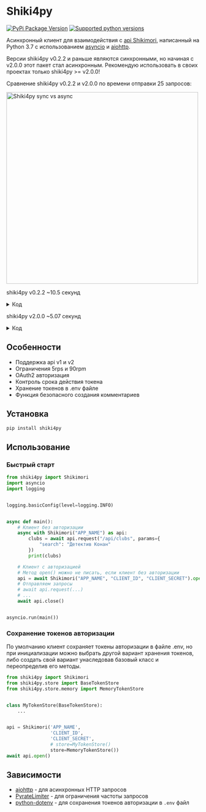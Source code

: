 # Shiki4py
[![PyPi Package Version](https://img.shields.io/pypi/v/shiki4py?color=blue)](https://pypi.org/project/shiki4py)
[![Supported python versions](https://img.shields.io/pypi/pyversions/shiki4py.svg)](https://pypi.org/project/shiki4py)

Асинхронный клиент для взаимодействия с [api Shikimori](https://shikimori.one/api/doc/1.0), написанный на Python 3.7 c использованием [asyncio](https://docs.python.org/3/library/asyncio.html) и [aiohttp](https://github.com/aio-libs/aiohttp).

Версии shiki4py v0.2.2 и раньше являются синхронными, но начиная с v2.0.0 этот пакет стал асинхронным. Рекомендую использовать в своих проектах только shiki4py >= v2.0.0!

Сравнение shiki4py v0.2.2 и v2.0.0 по времени отправки 25 запросов:

<img alt="Shiki4py sync vs async" src="https://raw.githubusercontent.com/ren3104/Shiki4py/main/assets/sync_vs_async.svg" width="500">

shiki4py v0.2.2 ~10.5 секунд
<details>
<summary>Код</summary>

```python
from shiki4py import Client


client = Client("APP_NAME",
                "CLIENT_ID",
                "CLIENT_SECRET")
for i in range(25):
    client.get(f"/users/{i}/info")
```
</details>

shiki4py v2.0.0 ~5.07 секунд
<details>
<summary>Код</summary>

```python
from shiki4py import Shikimori
import asyncio


async def main():
async with Shikimori("APP_NAME", "CLIENT_ID", "CLIENT_SECRET") as api:
    await asyncio.gather(*[api.request(f"/api/users/{i}/info") for i in range(25)])


asyncio.run(main())
```
</details>

## Особенности
* Поддержка api v1 и v2
* Ограничения 5rps и 90rpm
* OAuth2 авторизация
* Контроль срока действия токена
* Хранение токенов в .env файле
* Функция безопасного создания комментариев

## Установка
```bash
pip install shiki4py
```

## Использование
### Быстрый старт
```python
from shiki4py import Shikimori
import asyncio
import logging


logging.basicConfig(level=logging.INFO)


async def main():
    # Клиент без авторизации
    async with Shikimori("APP_NAME") as api:
        clubs = await api.request("/api/clubs", params={
            "search": "Детектив Конан"
        })
        print(clubs)

    # Клиент с авторизацией
    # Метод open() можно не писать, если клиент без авторизации
    api = await Shikimori("APP_NAME", "CLIENT_ID", "CLIENT_SECRET").open()
    # Отправляем запросы
    # await api.request(...)
    # ...
    await api.close()


asyncio.run(main())
```
### Сохранение токенов авторизации
По умолчанию клиент сохраняет токены авторизации в файле .env, но при инициализации можно выбрать другой вариант хранения токенов, либо создать свой вариант унаследовав базовый класс и переопределив его методы.
```python
from shiki4py import Shikimori
from shiki4py.store import BaseTokenStore
from shiki4py.store.memory import MemoryTokenStore


class MyTokenStore(BaseTokenStore):
    ...


api = Shikimori('APP_NAME',
                'CLIENT_ID',
                'CLIENT_SECRET',
                # store=MyTokenStore()
                store=MemoryTokenStore())
await api.open()
```

## Зависимости
* [aiohttp](https://github.com/aio-libs/aiohttp) - для асинхронных HTTP запросов
* [PyrateLimiter](https://github.com/vutran1710/PyrateLimiter) - для ограничения частоты запросов
* [python-dotenv](https://github.com/theskumar/python-dotenv) - для сохранения токенов авторизации в `.env` файл
